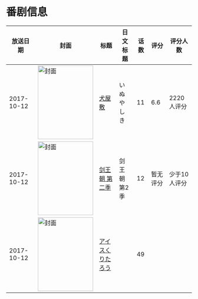 # 番剧信息

|放送日期|封面|标题|日文标题|话数|评分|评分人数|
|---|---|---|---|---|---|---|
|2017-10-12|<img src="//lain.bgm.tv/pic/cover/c/98/10/202268_4kHUP.jpg" alt="封面" style="width:150px;height:200px;object-fit:cover;">|[犬屋敷](https://bangumi.tv/subject/202268)|いぬやしき|11|6.6|2220人评分|
|2017-10-12|<img src="//lain.bgm.tv/pic/cover/c/8a/e2/227663_aN9kA.jpg" alt="封面" style="width:150px;height:200px;object-fit:cover;">|[剑王朝 第二季](https://bangumi.tv/subject/227663)|剑王朝 第2季|12|暂无评分|少于10人评分|
|2017-10-12|<img src="//lain.bgm.tv/pic/cover/c/37/d9/387141_XZ67F.jpg" alt="封面" style="width:150px;height:200px;object-fit:cover;">|[アイスくりたろう](https://bangumi.tv/subject/387141)||49|||
